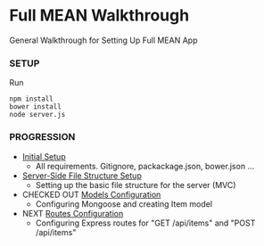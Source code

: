 # Full MEAN Walkthrough

General Walkthrough for Setting Up Full MEAN App

### SETUP

Run
```
npm install
bower install
node server.js
```

### PROGRESSION

- [Initial Setup](https://github.com/mean-april-2017/full-mean/tree/master) 
    - All requirements.  Gitignore, packackage.json, bower.json ...
- [Server-Side File Structure Setup](https://github.com/mean-april-2017/full-mean/tree/file-structure)
    - Setting up the basic file structure for the server (MVC)
- CHECKED OUT [Models Configuration](https://github.com/mean-april-2017/full-mean/tree/models)
    - Configuring Mongoose and creating Item model
- NEXT [Routes Configuration](https://github.com/mean-april-2017/full-mean/tree/models)
    - Configuring Express routes for "GET /api/items" and "POST /api/items"
